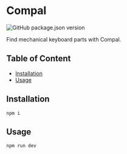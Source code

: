 # Compal

![GitHub package.json version](https://img.shields.io/github/package-json/v/captainbalbin/compal)

Find mechanical keyboard parts with Compal.

## Table of Content

- [Installation](#installation)
- [Usage](#usage)

## Installation

`npm i`

## Usage

`npm run dev`
